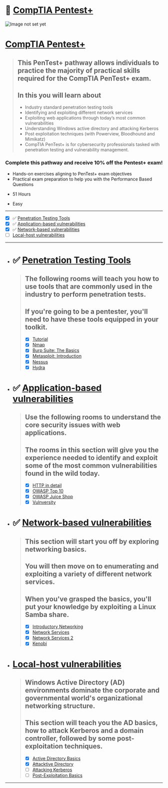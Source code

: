 # 🔰 [CompTIA Pentest+](https://tryhackme.com/path-action/pentestplus/join)

![Image not set yet](https://i.imgur.com/ijlQ3wZ.jpg)


# [CompTIA Pentest+](https://tryhackme.com/paths)
  > ## This PenTest+ pathway allows individuals to practice the majority of practical skills required for the CompTIA PenTest+ exam. 
  > ## In this you will learn about
  > - Industry standard penetration testing tools
  > - Identifying and exploiting different network services
  > - Exploiting web applications through today’s most common vulnerabilities
  > - Understanding Windows active directory and attacking Kerberos
  > - Post exploitation techniques (with Powerview, Bloodhound and Mimikatz)
  > - CompTIA PenTest+ is for cybersecurity professionals tasked with penetration testing and vulnerability management.

### Complete this pathway and receive 10% off the Pentest+ exam!

*   Hands-on exercises aligning to PenTest+ exam objectives
*   Practical exam preparation to help you with the Performance Based Questions


- 51 Hours

- Easy

---

- [x] ✅ [Penetration Testing Tools]()
- [x] ✅ [Application-based vulnerabilities]()
- [x] ✅ [Network-based vulnerabilities]()
- [ ] [Local-host vulnerabilities]()

---

- # ✅ [Penetration Testing Tools]()
  > ## The following rooms will teach you how to use tools that are commonly used in the industry to perform penetration tests. 
  > ## If you're going to be a pentester, you'll need to have these tools equipped in your toolkit.
  > - [x] [Tutorial](https://tryhackme.com/jr/tutorial)
  > - [x] [Nmap](https://tryhackme.com/jr/furthernmap)
  > - [x] [Burp Suite: The Basics](https://tryhackme.com/jr/burpsuitebasics)
  > - [x] [Metasploit: Introduction](https://tryhackme.com/jr/metasploitintro)
  > - [x] [Nessus](https://tryhackme.com/jr/rpnessusredux)
  > - [x] [Hydra](https://tryhackme.com/jr/hydra)


- # ✅ [Application-based vulnerabilities]()
  > ## Use the following rooms to understand the core security issues with web applications. 
  > ## The rooms in this section will give you the experience needed to identify and exploit some of the most common vulnerabilities found in the wild today.
  > - [X] [HTTP in detail](https://tryhackme.com/jr/httpindetail)
  > - [X] [OWASP Top 10](https://tryhackme.com/jr/owasptop10)
  > - [X] [OWASP Juice Shop](https://tryhackme.com/jr/owaspjuiceshop)
  > - [X] [Vulnversity](https://tryhackme.com/jr/vulnversity)


- # ✅ [Network-based vulnerabilities]()
  > ## This section will start you off by exploring networking basics. 
  > ## You will then move on to enumerating and exploiting a variety of different network services. 
  > ## When you've grasped the basics, you'll put your knowledge by exploiting a Linux Samba share.
  > - [X] [Introductory Networking](https://tryhackme.com/jr/introtonetworking)
  > - [X] [Network Services](https://tryhackme.com/jr/networkservices)
  > - [X] [Network Services 2](https://tryhackme.com/jr/networkservices2)
  > - [X] [Kenobi](https://tryhackme.com/jr/kenobi)


- # [Local-host vulnerabilities]()
  > ## Windows Active Directory (AD) environments dominate the corporate and governmental world's organizational networking structure. 
  > ## This section will teach you the AD basics, how to attack Kerberos and a domain controller, followed by some post-exploitation techniques.
  > - [X] [Active Directory Basics](https://tryhackme.com/jr/activedirectorybasics)
  > - [x] [Attacktive Directory](https://tryhackme.com/jr/attacktivedirectory)
  > - [ ] [Attacking Kerberos](https://tryhackme.com/jr/attackingkerberos)
  > - [ ] [Post-Exploitation Basics](https://tryhackme.com/jr/postexploit)
  



---
